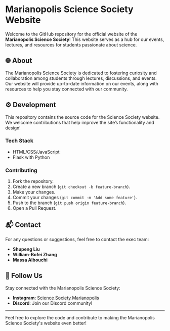 # Marianopolis Science Society Website

Welcome to the GitHub repository for the official website of the **Marianopolis Science Society**! This website serves as a hub for our events, lectures, and resources for students passionate about science.

## 🌐 About
The Marianopolis Science Society is dedicated to fostering curiosity and collaboration among students through lectures, discussions, and events. Our website will provide up-to-date information on our events, along with resources to help you stay connected with our community.

## ⚙️ Development
This repository contains the source code for the Science Society website. We welcome contributions that help improve the site’s functionality and design!

### Tech Stack
- HTML/CSS/JavaScript
- Flask with Python

### Contributing
1. Fork the repository.
2. Create a new branch (`git checkout -b feature-branch`).
3. Make your changes.
4. Commit your changes (`git commit -m 'Add some feature'`).
5. Push to the branch (`git push origin feature-branch`).
6. Open a Pull Request.

## 📬 Contact
For any questions or suggestions, feel free to contact the exec team:
- **Shupeng Liu**
- **William-Bofei Zhang**
- **Massa Albouchi**

## 📢 Follow Us
Stay connected with the Marianopolis Science Society:
- **Instagram**: [Science Society Marianopolis](https://www.instagram.com/sciencesociety.marianopolis/)
- **Discord**: Join our Discord community!

---
Feel free to explore the code and contribute to making the Marianopolis Science Society's website even better!

